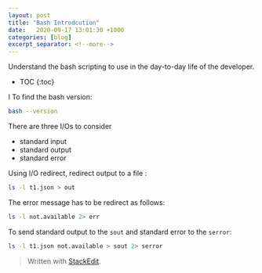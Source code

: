 ```yaml
---
layout: post
title: "Bash Introdcution"
date:   2020-09-17 13:01:30 +1000
categories: [blog]
excerpt_separator: <!--more-->
---
```

Understand the bash scripting to use in the day-to-day life of the developer.

<!--more-->

* TOC
{:toc}

I
To  find the bash version:
```bash
bash --version
```
There are three I/Os to consider

 - standard input
 - standard output
 - standard error

Using I/O redirect, redirect output to a file :
```bash
ls -l t1.json > out
```
The error message has to be redirect as follows:
```bash
ls -l not.available 2> err
```
To send standard output to the `sout` and standard error to the `serror`:
```bash
ls -l t1.json not.available > sout 2> serror
```



> Written with [StackEdit](https://stackedit.io/).
<!--stackedit_data:
eyJoaXN0b3J5IjpbMTExNjg3MTMwMCw3ODMyNjc5OCwxMjc0Nj
UyNTBdfQ==
-->